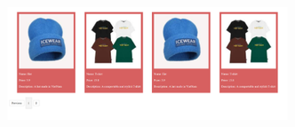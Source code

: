 ![kết quả dự án 2.1](https://github.com/HoangNguyet/2024_CSE485_CongngheWeb/blob/Nguyet/img/project21.2.png)
